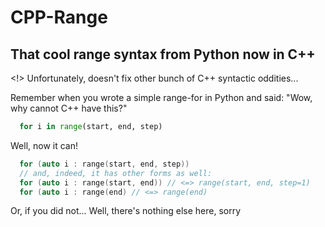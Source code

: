 # CPP-Range
## That cool range syntax from Python now in C++
<!> Unfortunately, doesn't fix other bunch of 
C++ syntactic oddities...

Remember when you wrote a simple range-for in Python and said:
"Wow, why cannot C++ have this?"
```Python 
  for i in range(start, end, step)
```

Well, now it can!

```C++
  for (auto i : range(start, end, step))
  // and, indeed, it has other forms as well:
  for (auto i : range(start, end)) // <=> range(start, end, step=1)
  for (auto i : range(end) // <=> range(end)
```

Or, if you did not... 
Well, there's nothing else here, sorry
